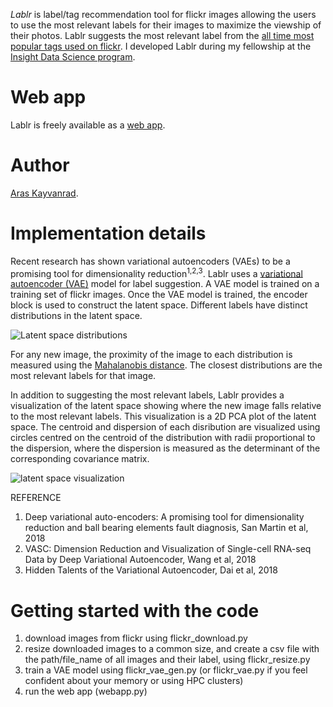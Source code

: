 *Lablr* is label/tag recommendation tool for flickr images allowing the users to use the most relevant labels for their images to maximize the viewship of their photos. Lablr suggests the most relevant label from the [all time most popular tags used on flickr](https://www.flickr.com/photos/tags). I developed Lablr during my fellowship at the [Insight Data Science program](https://www.insightdatascience.com/).

Web app
=======
Lablr is freely available as a [web app](https://lablr-app.herokuapp.com/).

Author
======
[Aras Kayvanrad](https://www.linkedin.com/in/kayvanrad/).

Implementation details
======================
Recent research has shown variational autoencoders (VAEs) to be a promising tool for dimensionality reduction<sup>1,2,3</sup>. Lablr uses a [variational autoencoder (VAE)](https://en.wikipedia.org/wiki/Autoencoder#Variational_autoencoder_.28VAE.29) model for label suggestion. A VAE model is trained on a training set of flickr images. Once the VAE model is trained, the encoder block is used to construct the latent space. Different labels have distinct distributions in the latent space.

![Latent space distributions](https://github.com/kayvanrad/lablr/blob/master/images/Latent%20space%20distributions.png)

For any new image, the proximity of the image to each distribution is measured using the [Mahalanobis distance](https://en.wikipedia.org/wiki/Mahalanobis_distance). The closest distributions are the most relevant labels for that image.

In addition to suggesting the most relevant labels, Lablr provides a visualization of the latent space showing where the new image falls relative to the most relevant labels. This visualization is a 2D PCA plot of the latent space. The centroid and dispersion of each disribution are visualized using circles centred on the centroid of the distribution with radii proportional to the dispersion, where the dispersion is measured as the determinant of the corresponding covariance matrix.

![latent space visualization](https://github.com/kayvanrad/lablr/blob/master/images/latent_space20190308-022520.png)

REFERENCE
1. Deep variational auto-encoders: A promising tool for dimensionality reduction and ball bearing elements fault diagnosis, San Martin et al, 2018
2. VASC: Dimension Reduction and Visualization of Single-cell RNA-seq Data by Deep Variational Autoencoder, Wang et al, 2018
3. Hidden Talents of the Variational Autoencoder, Dai et al, 2018

Getting started with the code
=============================
1. download images from flickr using flickr_download.py
2. resize downloaded images to a common size, and create a csv file with the path/file_name of all images and their label, using flickr_resize.py
3. train a VAE model using flickr_vae_gen.py (or flickr_vae.py if you feel confident about your memory or using HPC clusters)
4. run the web app (webapp.py)
